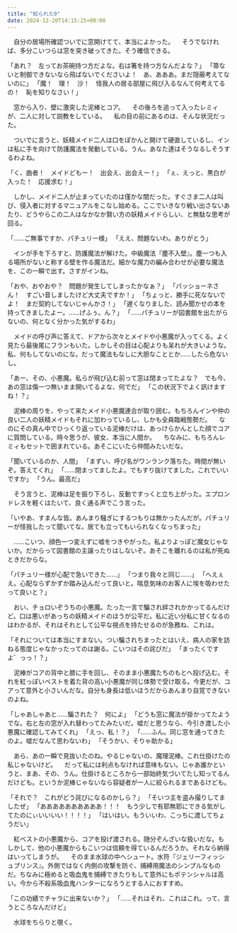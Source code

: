 ```yaml
---
title: "知られた9"
date: 2024-12-20T14:15:25+09:00
---
```

　自分の居場所確認ついでに窓開けてて、本当によかった。
　そうでなければ、多分こいつらは窓を突き破ってきた。そう確信できる。

「あれ？　左ってお茶碗持つ方だよな。右は箸を持つ方なんだよな？」
「箒ないと制御できないなら飛ばないでくださいよ！　あ、あああ。まだ隠蔽考えてないのに」
「魔！　理！　沙！　怪我人の居る部屋に飛び入るなんて何考えてるの！　恥を知りなさい！」

　窓から入り、壁に激突した泥棒とコア。
　その後ろを追って入ったレミィが、二人に対して説教をしている。
　私の目の前にあるのは、そんな状況だった。

　ついでに言うと、妖精メイド二人は口をぽかんと開けて硬直しているし、インは私に手を向けて防護魔法を発動している。うん。あなた達はそうなるしそうするわよね。

「く、曲者！　メイドどもー！　出会え、出会えー！」
「ぇ、えっと、黒白が入った！　応援求む！」

　しかし、メイド二人が止まっていたのは僅かな間だった。すぐさま二人は叫び、侵入者に対するマニュアルをこなし始める。ここでいきなり戦い出さないあたり、どうやらこの二人はなかなか賢い方の妖精メイドらしい、と無駄な思考が回る。

「……ご無事ですか、パチュリー様」
「ええ、問題ないわ。ありがとう」

　インが手を下ろすと、防護魔法が解けた。中級魔法『塵不入壁』。塵一つも入る場所がないと称する壁を作る魔法だ。細かな魔力の編み合わせが必要な魔法を、この一瞬で出す。さすがインね。

「おや、おやおや？　問題が発生してしまったかなぁ？」
「パッショーネさん！　すごい音しましたけど大丈夫ですか！」
「ちょっと、勝手に死なないでよ！　まだ契約してないじゃんかさ！」
「遅くなりました、読み聞かせの本を持ってきましたよー。……げふぅ。ん？」
「……パチュリーが図書館を出たがらないの、何となく分かった気がするわ」

　メイドの呼び声に答えて、ドアから次々とメイドや小悪魔が入ってくる。よく見たら最後尾にフランもいた。しかしその目は心配よりも呆れが大きいような。私、何もしてないのにな。だって魔法もなしに大胆なこととか……したら危ないし。

「あー、その、小悪魔。私らが飛び込む前って窓は閉まってたよな？　でも今、あの窓は傷一つ無いまま開いてるよな、何でだ」
「この状況下でよく訊けますね！？」

　泥棒の周りを、やって来たメイド小悪魔連合が取り囲む。もちろんインや仲の良い二人の妖精メイドもそれに加わっているし、しかも全員臨戦態勢だ。
　なのにその真ん中でひっくり返っている泥棒だけは、あっけらかんとした顔でコアに質問している。時々思うが、彼女、本当に人間か。
　ちなみに、もちろんレミィもセットで囲まれている。あそこにいたら仲間みたいだな。

「聞いているのか、人間」
「まずい、呼び名がワンランク落ちた。時間が無いぞ。答えてくれ」
「……閉まってましたよ。でもすり抜けてました。これでいいですか」
「うん。最高だ」

　そう言うと、泥棒は足を振り下ろし、反動ですっくと立ち上がった。エプロンドレスを軽くはたいて、良く通る声でこう言った。

「いやあ、すまんな皆。あんまり騒ぎにするつもりは無かったんだが。パチュリーが怪我したって聞いてな。居ても立ってもいられなくなっちまった」

　……こいつ、顔色一つ変えずに嘘をつきやがった。私よりよっぽど魔女じゃないか。だからって図書館の主譲ったりはしないぞ。あそこを離れるのは私が死ぬときだからな。

「パチュリー様が心配で急いできた……」
「つまり我々と同じ……」
「へえぇえ。心配ならずかずか踏み込んだって良いと。喘息気味のお客人に埃を吸わせたって良いと？」

　おい、チョロいぞうちの小悪魔。たった一言で騙され絆されかかってるんだけど。口は悪いがあっちの妖精メイドのほうが公平だ。私に近い分私に甘くなるのはわかるが、それはそれとして公平な視点を持たせるのが急務ね、これは。

「それについては本当にすまない。つい騙されちまったとはいえ、病人の家を訪ねる態度じゃなかったってのは謝る。こいつはその詫びだ」
「まったくですよ゛っっ！？」

　泥棒がコアの背中と膝に手を回し、そのまま小悪魔たちのもとへ投げ込む。それを紅っぽいベストを着た背の高い小悪魔が同じ体勢で受け取る。今更だが、コアって意外と小さいんだな。自分も身長は低いほうだからあんまり自覚できないのよね。

「しゃあしゃあと……騙された？　何によ」
「どうも窓に魔法が掛かってたようでな。右と左の窓が入れ替わってたみたいだ。嘘だと思うなら、今引き渡した小悪魔に確認してみてくれ」
「えっ、私！？」
「……ふん。同じ窓を通ってきたのよ。嘘だなんて思わないわ」
「そうかい、そりゃ助かる」

　あら、あの一瞬で見抜いたのね。やるじゃないの、魔理泥棒。これ仕掛けたの私じゃないけど。
　だって私には利点もなければ意味もない。じゃあ誰かというと、まあ、その、うん。仕掛けるところから一部始終気づいてたし知ってるんだけども。というか泥棒じゃないなら容疑者が一人に絞られるまであるけども。

「それで？　これがどう詫びになるのかしら？」
「そいつ主を盗み撮りしてましたぜ」
「ああああああああああ！！！　もう少しで有耶無耶にできる気がしてたのにぃいいいい！！！！」
「はいはい。もういいわ、こっちに渡してちょうだい」

　紅ベストの小悪魔から、コアを投げ渡される。随分ぞんざいな扱いだな。もしかして、他の小悪魔からもこいつは信頼を得ているんだろうか。それなら納得はいってしまうが。
　そのまま水球の中へシュート。水符『ジェリーフィッシュプリンス』。外側ではなく内側の攻撃を防ぐ、捕縛用魔法のシンプルなものだ。ちなみに極めると吸血鬼を捕縛できたりもして意外にもポテンシャルは高い。今から不殺系吸血鬼ハンターになろうとする人におすすめ。

「この功績でチャラに出来ないか？」
「……それはそれ、これはこれ。って、言うところなんだけど」

　水球をちらりと覗く。
